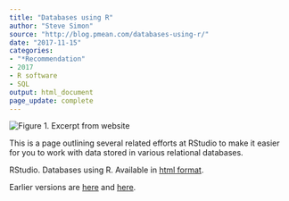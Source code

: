```yaml
---
title: "Databases using R"
author: "Steve Simon"
source: "http://blog.pmean.com/databases-using-r/"
date: "2017-11-15"
categories:
- "*Recommendation"
- 2017
- R software
- SQL
output: html_document
page_update: complete
---
```


![Figure 1. Excerpt from website](http://www.pmean.com/new-images/17/databases-using-r01.png)

<div class="notes">

This is a page outlining several related efforts at RStudio to make it easier for you to work with data stored in various relational databases.

RStudio. Databases using R. Available in [html format][rst1].


[rst1]: http://db.rstudio.com/

</div>
 
Earlier versions are [here][sim1] and [here][sim2].
 
[sim1]: http://blog.pmean.com/databases-using-r/
[sim2]: http://new.pmean.com/databases-using-r/
 
